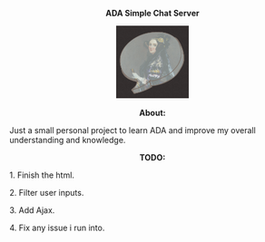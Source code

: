 <p align="center"> <b> ADA Simple Chat Server </b> </p>

<p align="center">
<img src="Logo.png" width="128"/>
</p>

<p align="center"> <b> About: </b> </p>
<p> Just a small personal project to learn ADA and improve my overall understanding and knowledge. </p>

<p align="center"> <b> TODO: </b> </p>
<p> 1. Finish the html. </p>
<p> 2. Filter user inputs. </p>
<p> 3. Add Ajax. </p>
<p> 4. Fix any issue i run into. </p>